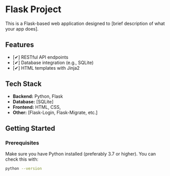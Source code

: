 # Flask Project

This is a Flask-based web application designed to [brief description of what your app does].

## Features

- [✔] RESTful API endpoints
- [✔] Database integration (e.g., SQLite)
- [✔] HTML templates with Jinja2

## Tech Stack

- **Backend:** Python, Flask
- **Database:** [SQLite]
- **Frontend:** HTML, CSS,
- **Other:** [Flask-Login, Flask-Migrate, etc.]

## Getting Started

### Prerequisites

Make sure you have Python installed (preferably 3.7 or higher). You can check this with:

```bash
python --version
